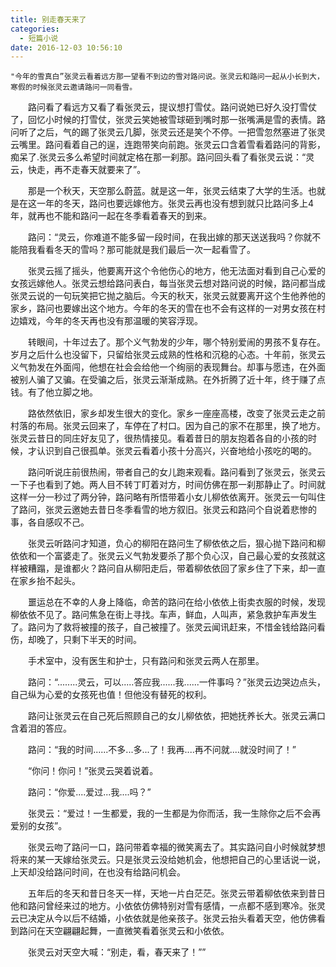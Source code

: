```yaml
---
title: 别走春天来了
categories:
  - 短篇小说
date: 2016-12-03 10:56:10
---
```


    "今年的雪真白”张灵云看着远方那一望看不到边的雪对路问说。张灵云和路问一起从小长到大，寒假的时候张灵云邀请路问一同看雪。

　　路问看了看远方又看了看张灵云，提议想打雪仗。路问说她已好久没打雪仗了，回忆小时候的打雪仗，张灵云笑她被雪球砸到嘴时那一张嘴满是雪的表情。路问听了之后，气的踢了张灵云几脚，张灵云还是笑个不停。一把雪忽然塞进了张灵云嘴里。路问看着自己的逞，连跑带笑向前跑。张灵云口含着雪看着路问的背影，痴呆了.张灵云多么希望时间就定格在那一刹那。路问回头看了看张灵云说：“灵云，快走，再不走春天就要来了”。

　　那是一个秋天，天空那么蔚蓝。就是这一年，张灵云结束了大学的生活。也就是在这一年的冬天，路问也要远嫁他方。张灵云再也没有想到就只比路问多上4年，就再也不能和路问一起在冬季看着春天的到来。

　　路问：“灵云，你难道不能多留一段时间，在我出嫁的那天送送我吗？你就不能陪我看看冬天的雪吗？那可能就是我们最后一次一起看雪了。

　　张灵云摇了摇头，他要离开这个令他伤心的地方，他无法面对看到自己心爱的女孩远嫁他人。张灵云想给路问表白，每当张灵云想对路问说的时候，路问都当成张灵云说的一句玩笑把它抛之脑后。今天的秋天，张灵云就要离开这个生他养他的家乡，路问也要嫁出这个地方。今年的冬天的雪在也不会有这样的一对男女孩在村边嬉戏，今年的冬天再也没有那温暖的笑容浮现。

　　转眼间，十年过去了。那个义气勃发的少年，哪个特别爱闹的男孩不复存在。岁月之后什么也没留下，只留给张灵云成熟的性格和沉稳的心态。十年前，张灵云义气勃发在外面闯，他想在社会会给他一个绚丽的表现舞台。却事与愿违，在外面被别人骗了又骗。在受骗之后，张灵云渐渐成熟。在外折腾了近十年，终于赚了点钱。有了他立脚之地。

　　路依然依旧，家乡却发生很大的变化。家乡一座座高楼，改变了张灵云走之前村落的布局。张灵云回来了，车停在了村口。因为自己的家不在那里，换了地方。张灵云昔日的同庄好友见了，很热情接见。看着昔日的朋友抱着各自的小孩的时候，才认识到自己很孤单。张灵云看着小孩十分高兴，兴奋地给小孩吃的喝的。

　　路问听说庄前很热闹，带者自己的女儿跑来观看。路问看到了张灵云，张灵云一下子也看到了她。两人目不转丁盯着对方，时间仿佛在那一刹那静止了。时间就这样一分一秒过了两分钟，路问略有所悟带着小女儿柳依依离开。张灵云一句叫住了路问，张灵云邀她去昔日冬季看雪的地方叙旧。张灵云和路问个自说着悲惨的事，各自感叹不己。

　　张灵云听路问才知道，负心的柳阳在路问生了柳依依之后，狠心抛下路问和柳依依和一个富婆走了。张灵云义气勃发要杀了那个负心汉，自己最心爱的女孩就这样被糟蹋，是谁都火？路问自从柳阳走后，带着柳依依回了家乡住了下来，却一直在家乡抬不起头。

　　噩运总在不幸的人身上降临，命苦的路问在给小依依上街卖衣服的时候，发现柳依依不见了。路问焦急在街上寻找。车声，鲜血，人叫声，紧急救护车声发生了。路问为了救将被撞的孩子，自己被撞了。张灵云闻讯赶来，不惜金钱给路问看伤，却晚了，只剩下半天的时间。

　　手术室中，没有医生和护士，只有路问和张灵云两人在那里。

　　路问：“........灵云，可以.....答应我......我......一件事吗？”张灵云边哭边点头，自己纵为心爱的女孩死也值！但他没有替死的权利。

　　路问让张灵云在自己死后照顾自己的女儿柳依依，把她抚养长大。张灵云满口含着泪的答应。

　　路问：“我的时间......不多...多...了！我再....再不问就....就没时间了！”

　　“你问！你问！”张灵云哭着说着。

　　路问：“你爱....爱过...我....吗？”

　　张灵云：“爱过！一生都爱，我的一生都是为你而活，我一生除你之后不会再爱别的女孩”。

　　张灵云吻了路问一口，路问带着幸福的微笑离去了。其实路问自小时候就梦想将来的某一天嫁给张灵云。只是张灵云没给她机会，他想把自己的心里话说一说，上天却没给路问时间，在也没有给路问机会。

　　五年后的冬天和昔日冬天一样，天地一片白茫茫。张灵云带着柳依依来到昔日他和路问曾经来过的地方。小依依仿佛特别对雪有感情，一点都不感到寒冷。张灵云已决定从今以后不结婚，小依依就是他亲孩子。张灵云抬头看着天空，他仿佛看到路问在天空翩翩起舞，一直微笑看着张灵云和小依依。

　　张灵云对天空大喊：“别走，看，春天来了！””
